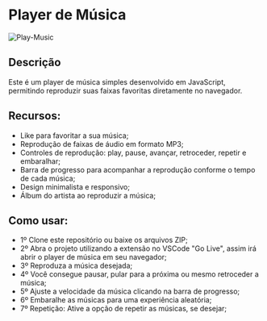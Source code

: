 # Player de Música

![Play-Music](/Player%20de%20Música.jpeg)

## Descrição 

Este é um player de música simples desenvolvido em JavaScript, permitindo reproduzir suas faixas favoritas diretamente no navegador.

## Recursos:

- Like para favoritar a sua música;
- Reprodução de faixas de áudio em formato MP3;
- Controles de reprodução: play, pause, avançar, retroceder, repetir e embaralhar;
- Barra de progresso para acompanhar a reprodução conforme o tempo de cada música;
- Design minimalista e responsivo;
- Álbum do artista ao reproduzir a música;

## Como usar:

- 1º Clone este repositório ou baixe os arquivos ZIP;
- 2º Abra o projeto utilizando a extensão no VSCode "Go Live", assim irá abrir o player de música em seu navegador;
- 3º Reproduza a música desejada;
- 4º Você consegue pausar, pular para a próxima ou mesmo retroceder a música;
- 5º Ajuste a velocidade da música clicando na barra de progresso;
- 6º Embaralhe as músicas para uma experiência aleatória;
- 7º Repetição: Ative a opção de repetir as músicas, se desejar;
